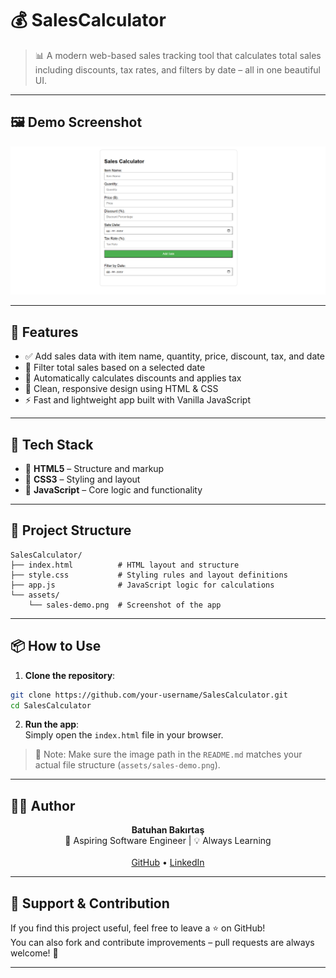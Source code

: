 # 💰 SalesCalculator

> 📊 A modern web-based sales tracking tool that calculates total sales including discounts, tax rates, and filters by date – all in one beautiful UI.

---

## 🖼 Demo Screenshot

<p align="center">
  <img src="assets/screenshot.png" alt="Sales Calculator Screenshot" width="800"/>
</p>

---

## 🚀 Features

- ✅ Add sales data with item name, quantity, price, discount, tax, and date  
- 📅 Filter total sales based on a selected date  
- 💸 Automatically calculates discounts and applies tax  
- 🎨 Clean, responsive design using HTML & CSS  
- ⚡ Fast and lightweight app built with Vanilla JavaScript  

---

## 🧰 Tech Stack

- 🧱 **HTML5** – Structure and markup  
- 🎨 **CSS3** – Styling and layout  
- 🧠 **JavaScript** – Core logic and functionality  

---

## 📁 Project Structure

```
SalesCalculator/
├── index.html          # HTML layout and structure
├── style.css           # Styling rules and layout definitions
├── app.js              # JavaScript logic for calculations
└── assets/
    └── sales-demo.png  # Screenshot of the app
```

---

## 📦 How to Use

1. **Clone the repository**:

```bash
git clone https://github.com/your-username/SalesCalculator.git
cd SalesCalculator
```

2. **Run the app**:  
   Simply open the `index.html` file in your browser.

> 🔎 Note: Make sure the image path in the `README.md` matches your actual file structure (`assets/sales-demo.png`).

---

## 👨‍💻 Author

<p align="center">
  <b>Batuhan Bakırtaş</b>  
  <br>
  🚀 Aspiring Software Engineer | 💡 Always Learning  
  <br><br>
  <a href="https://github.com/batuhanbakirtass">GitHub</a> • <a href="https://www.linkedin.com/in/batuhan-bakırtaş-545a1b346/">LinkedIn</a>
</p>

---

## 🌟 Support & Contribution

If you find this project useful, feel free to leave a ⭐️ on GitHub!  
You can also fork and contribute improvements – pull requests are always welcome! 🎉

---
